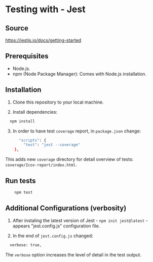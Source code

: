 # Testing with - Jest

## Source 

https://jestjs.io/docs/getting-started

## Prerequisites

- Node.js.
- npm (Node Package Manager): Comes with Node.js installation.

## Installation

1. Clone this repository to your local machine.

2. Install dependencies:

```bash
  npm install
```
3. In order to have test `coverage` report, in `package.json` change:

  ```bash
        "scripts": {
          "test": "jest --coverage"
      },
  ```

 This adds new `coverage` directory for detail overview of tests: `coverage/Icov-report/index.html`.

## Run tests

  ```bash
      npm test
  ```

## Additional Configurations (verbosity)

 1. After instaling the latest version of Jest - `npm init jest@latest` - appears "jest.config.js" configuration file.

 2. In the end of `jest.config.js` changed:

  ```bash
    verbose: true,
  ```

The `verbose` option increases the level of detail in the test output.